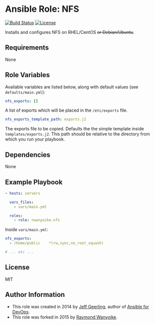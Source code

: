 # Ansible Role: NFS

[![Build Status](https://img.shields.io/travis/rwanyoike/ansible-role-nfs.svg)](https://travis-ci.org/rwanyoike/ansible-role-nfs) [![License](https://img.shields.io/badge/license-MIT-blue.svg)](https://raw.githubusercontent.com/rwanyoike/ansible-role-nfs/master/LICENSE)

Installs and configures NFS on RHEL/CentOS ~~or Debian/Ubuntu~~.

## Requirements

None

## Role Variables

Available variables are listed below, along with default values (see `defaults/main.yml`):

```yaml
nfs_exports: []
```

A list of exports which will be placed in the `/etc/exports` file.

```yaml
nfs_exports_template_path: exports.j2
```

The exports file to be copied. Defaults the the simple template inside `templates/exports.j2`. This path should be relative to the directory from which you run your playbook.

## Dependencies

None

## Example Playbook

```yaml
- hosts: servers

  vars_files:
    - vars/main.yml

  roles:
    - role: rwanyoike.nfs
```

Inside `vars/main.yml`:

```yaml
nfs_exports:
  - /home/public    *(rw,sync,no_root_squash)

# ... etc ...
```

## License

MIT

## Author Information

- This role was created in 2014 by [Jeff Geerling](http://jeffgeerling.com/), author of [Ansible for DevOps](http://ansiblefordevops.com/).
- This role was forked in 2015 by [Raymond Wanyoike](https://github.com/rwanyoike).
